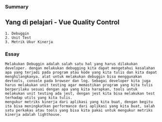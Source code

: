 ### Summary

## Yang di pelajari - Vue Quality Control

    1. Debuggin
    2. Unit Test
    3. Metrik Ukur Kinerja

### Essay

    Melakukan Debuggin adalah salah satu hal yang harus dilakukan developer. dengan melakukan debugging kita dapat mengetahui kesalahan apa yang terjadi pada program atau kode yang kita tulis dan kita dapat menghilangkanya. alat untuk melakukan debuggin bisa menggunakan devtools, console pada browser dan log. Sebagai developer kita juga harus melakukan unit testing agar memastikan program yang kita tulis berperilaku sesuai dengan apa yang kita harapkan, tools untuk melakukan unit testing ada jest, dengan jest kita bisa melakukan test terhadap utils yang kita tulis.
    mengukur metriks kinerja dari aplikasi yang kita buat, dengan begitu ita bisa meningkatkan performance dari aplikasi yang kita buat, salah satu perkakas atau tools yang bisa kita pakai untuk mengukur metriks kinerja adalah lighthouse.
